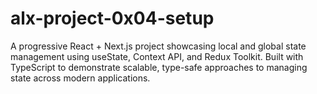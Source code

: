 # alx-project-0x04-setup
A progressive React + Next.js project showcasing local and global state management using useState, Context API, and Redux Toolkit. Built with TypeScript to demonstrate scalable, type-safe approaches to managing state across modern applications.
